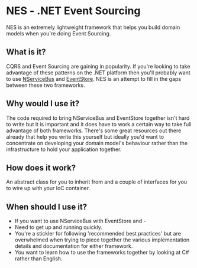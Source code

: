 NES - .NET Event Sourcing
=========================

NES is an extremely lightweight framework that helps you build domain models when you're doing Event Sourcing.

What is it?
-----------

CQRS and Event Sourcing are gaining in popularity. If you're looking to take advantage of these patterns on the .NET platform then you'll probably want to use [NServiceBus](http://www.nservicebus.com) and [EventStore](https://github.com/joliver/eventstore). NES is an attempt to fill in the gaps between these two frameworks.

Why would I use it?
-------------------

The code required to bring NServiceBus and EventStore together isn't hard to write but it is important and it does have to work a certain way to take full advantage of both frameworks. There's some great resources out there already that help you write this yourself but ideally you'd want to concentrate on developing your domain model's behaviour rather than the infrastructure to hold your application together.

How does it work?
-------------------

An abstract class for you to inherit from and a couple of interfaces for you to wire up with your IoC container.

When should I use it?
---------------------

 * If you want to use NServiceBus with EventStore and -
  * Need to get up and running quickly.
  * You're a stickler for following 'recommended best practices' but are overwhelmed when trying to piece together the various implementation details and documentation for either framework.
  * You want to learn how to use the frameworks together by looking at C# rather than English.
